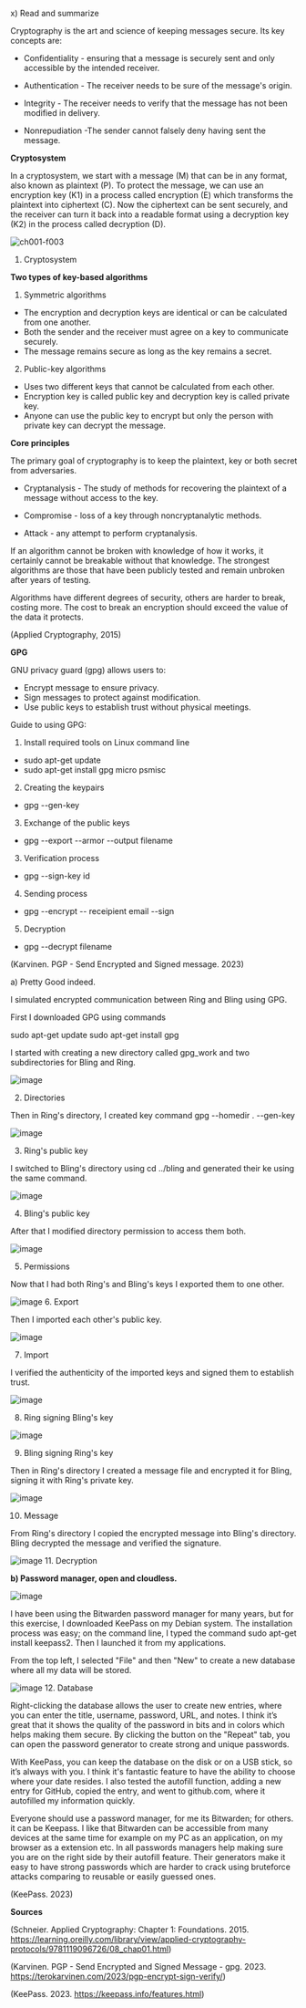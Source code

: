 x) Read and summarize 

Cryptography is the art and science of keeping messages secure. Its key concepts are:

* Confidentiality - ensuring that a message is securely sent and only accessible by the intended receiver. 

* Authentication - The receiver needs to be sure of the message's origin.

* Integrity - The receiver needs to verify that the message has not been modified in delivery.

* Nonrepudiation -The sender cannot falsely deny having sent the message.

**Cryptosystem**

In a cryptosystem, we start with a message (M) that can be in any format, also known as plaintext (P). To protect the message, we can use an encryption key (K1) in a process called encryption (E) which transforms the plaintext into ciphertext (C). Now the ciphertext can be sent securely, and the receiver can turn it back into a readable format using a decryption key (K2) in the process called decryption (D). 

![ch001-f003](https://github.com/user-attachments/assets/2af85a34-98e6-41a6-ba43-012bb7978430)
1. Cryptosystem


**Two types of key-based algorithms**
1. Symmetric algorithms

* The encryption and decryption keys are identical or can be calculated from one another.
* Both the sender and the receiver must agree on a key to communicate securely.
* The message remains secure as long as the key remains a secret.

2. Public-key algorithms

* Uses two different keys that cannot be calculated from each other. 
* Encryption key is called public key and decryption key is called private key.
* Anyone can use the public key to encrypt but only the person with private key can decrypt the message. 

**Core principles**

The primary goal of cryptography is to keep the plaintext, key or both secret from adversaries. 

* Cryptanalysis - The study of methods for recovering the plaintext of a message without access to the key.

* Compromise - loss of a key through noncryptanalytic methods. 

* Attack - any attempt to perform cryptanalysis. 

If an algorithm cannot be broken with knowledge of how it works, it certainly cannot be breakable without that knowledge. The strongest algorithms are those that have been publicly tested and remain unbroken after years of testing. 

Algorithms have different degrees of security, others are harder to break, costing more. The cost to break an encryption should exceed the value of the data it protects. 

(Applied Cryptography, 2015)

**GPG**

GNU privacy guard (gpg) allows users to:

* Encrypt message to ensure privacy.
* Sign messages to protect against modification.
* Use public keys to establish trust without physical meetings. 

 Guide to using GPG: 
 
1. Install required tools on Linux command line

* sudo apt-get update
* sudo apt-get install gpg micro psmisc

2. Creating the keypairs

* gpg --gen-key

3. Exchange of the public keys

* gpg --export --armor --output filename

3. Verification process

* gpg --sign-key id

4. Sending process

* gpg --encrypt -- receipient email --sign

5. Decryption

* gpg --decrypt filename

(Karvinen. PGP - Send Encrypted and Signed message. 2023)


a) Pretty Good indeed. 

I simulated encrypted communication between Ring and Bling using GPG.

First I downloaded GPG using commands

sudo apt-get update
sudo apt-get install gpg


I started with creating a new directory called gpg_work and two subdirectories for Bling and Ring.  

![image](https://github.com/user-attachments/assets/eedfb473-ca20-4a84-a959-9f6666d32242)

2. Directories

Then in Ring's directory, I created key command gpg --homedir . --gen-key

![image](https://github.com/user-attachments/assets/3675c544-0e1f-49b5-aa87-2b2f109b006b)

3. Ring's public key


I switched to Bling's directory using cd ../bling and generated their ke using the same command.

![image](https://github.com/user-attachments/assets/4ec385c4-c31a-42af-83fa-41ce5ca50123)

4. Bling's public key

After that I modified directory permission to access them both. 

![image](https://github.com/user-attachments/assets/fbb6f153-71bd-48bc-b2ff-2b413f143362)

5. Permissions

Now that I had both Ring's and Bling's keys I exported them to one other. 

![image](https://github.com/user-attachments/assets/9e9f1dcb-7593-491b-a294-8ecf5e8a3fa1)
6. Export

Then I imported each other's public key. 

![image](https://github.com/user-attachments/assets/2b00cc1b-ab19-4e63-a571-863460d8d323)

7. Import

I verified the authenticity of the imported keys and signed them to establish trust. 

![image](https://github.com/user-attachments/assets/730f8f8d-8f9f-4336-bb85-3720a4a45ef6)

8. Ring signing Bling's key

![image](https://github.com/user-attachments/assets/3a018b31-5030-4be7-a275-6cc5c117196b)

9. Bling signing Ring's key

Then in Ring's directory I created a message file and encrypted it for Bling, signing it with Ring's private key.

![image](https://github.com/user-attachments/assets/837134c2-986e-4ac0-9c2b-eed5c9587917)

10. Message

From Ring's directory I copied the encrypted message into Bling's directory. Bling decrypted the message and verified the signature. 

![image](https://github.com/user-attachments/assets/8e32902b-0617-4a13-b681-f41ed85cef81)
11. Decryption


**b) Password manager, open and cloudless.**

![image](https://github.com/user-attachments/assets/6c6591eb-6c74-4328-8ccc-2f16082ec174)

I have been using the Bitwarden password manager for many years, but for this exercise, I downloaded KeePass on my Debian system. The installation process was easy; on the command line, I typed the command sudo apt-get install keepass2. Then I launched it from my applications.

From the top left, I selected "File" and then "New" to create a new database where all my data will be stored.

![image](https://github.com/user-attachments/assets/6c6591eb-6c74-4328-8ccc-2f16082ec174)
12. Database

Right-clicking the database allows the user to create new entries, where you can enter the title, username, password, URL, and notes. I think it’s great that it shows the quality of the password in bits and in colors which helps making them secure. By clicking the button on the "Repeat" tab, you can open the password generator to create strong and unique passwords.

With KeePass, you can keep the database on the disk or on a USB stick, so it’s always with you. I think it's fantastic feature to have the ability to choose where your date resides. I also tested the autofill function, adding a new entry for GitHub, copied the entry, and went to github.com, where it autofilled my information quickly. 

Everyone should use a password manager, for me its Bitwarden; for others. it can be Keepass. I like that Bitwarden can be accessible from many devices at the same time for example on my PC as an application, on my browser as a extension etc. In all passwords managers help making sure you are on the right side by their autofill feature. Their generators make it easy to have strong passwords which are harder to crack using bruteforce attacks comparing to reusable or easily guessed ones. 

(KeePass. 2023)

**Sources**

(Schneier. Applied Cryptography: Chapter 1: Foundations. 2015. https://learning.oreilly.com/library/view/applied-cryptography-protocols/9781119096726/08_chap01.html)

(Karvinen. PGP - Send Encrypted and Signed Message - gpg. 2023. https://terokarvinen.com/2023/pgp-encrypt-sign-verify/)

(KeePass. 2023. https://keepass.info/features.html) 
